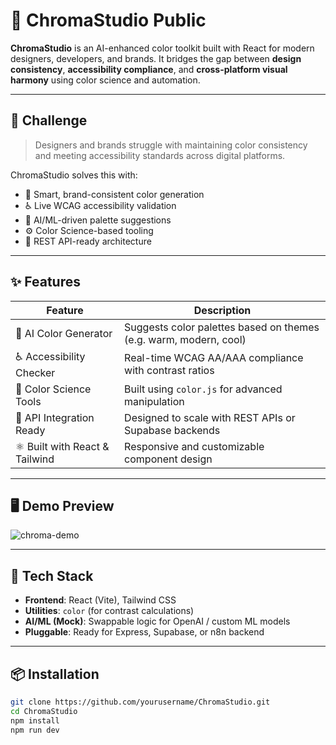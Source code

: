 # 🎨 ChromaStudio Public

**ChromaStudio** is an AI-enhanced color toolkit built with React for modern designers, developers, and brands. It bridges the gap between **design consistency**, **accessibility compliance**, and **cross-platform visual harmony** using color science and automation.

---

## 🚀 Challenge

> Designers and brands struggle with maintaining color consistency and meeting accessibility standards across digital platforms.

ChromaStudio solves this with:

- 🎯 Smart, brand-consistent color generation
- ♿ Live WCAG accessibility validation
- 🧠 AI/ML-driven palette suggestions
- ⚙️ Color Science-based tooling
- 🔗 REST API-ready architecture

---

## ✨ Features

| Feature | Description |
|--------|-------------|
| 🎨 AI Color Generator | Suggests color palettes based on themes (e.g. warm, modern, cool) |
| ♿ Accessibility Checker | Real-time WCAG AA/AAA compliance with contrast ratios |
| 🧪 Color Science Tools | Built using `color.js` for advanced manipulation |
| 🔌 API Integration Ready | Designed to scale with REST APIs or Supabase backends |
| ⚛️ Built with React & Tailwind | Responsive and customizable component design |

---

## 🖥️ Demo Preview

![chroma-demo](https://github.com/yourusername/chromastudio/assets/demo-screenshot.png)

---

## 🧱 Tech Stack

- **Frontend**: React (Vite), Tailwind CSS
- **Utilities**: `color` (for contrast calculations)
- **AI/ML (Mock)**: Swappable logic for OpenAI / custom ML models
- **Pluggable**: Ready for Express, Supabase, or n8n backend

---

## 📦 Installation

```bash
git clone https://github.com/yourusername/ChromaStudio.git
cd ChromaStudio
npm install
npm run dev

